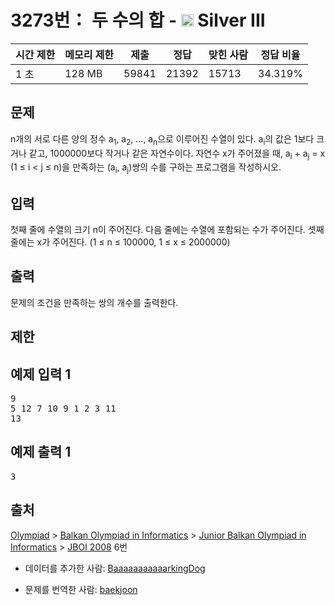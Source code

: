 # 3273번： 두 수의 합 - <img src="https://static.solved.ac/tier_small/8.svg" style="height:20px" /> Silver III



| 시간 제한 | 메모리 제한 | 제출 | 정답 | 맞힌 사람 | 정답 비율 |
| --- | --- | --- | --- | --- | --- |
| 1 초 | 128 MB | 59841 | 21392 | 15713 | 34.319% |
## 문제

n개의 서로 다른 양의 정수 a<sub>1</sub>, a<sub>2</sub>, ..., a<sub>n</sub>으로 이루어진 수열이 있다. a<sub>i</sub>의 값은 1보다 크거나 같고, 1000000보다 작거나 같은 자연수이다. 자연수 x가 주어졌을 때, a<sub>i</sub> + a<sub>j</sub> = x (1 ≤ i < j ≤ n)을 만족하는 (a<sub>i</sub>, a<sub>j</sub>)쌍의 수를 구하는 프로그램을 작성하시오.

## 입력

첫째 줄에 수열의 크기 n이 주어진다. 다음 줄에는 수열에 포함되는 수가 주어진다. 셋째 줄에는 x가 주어진다. (1 ≤ n ≤ 100000, 1 ≤ x ≤ 2000000)

## 출력

문제의 조건을 만족하는 쌍의 개수를 출력한다.

## 제한

## 예제 입력 1

<pre>9
5 12 7 10 9 1 2 3 11
13
</pre>
## 예제 출력 1

<pre>3
</pre>
## 출처

[Olympiad](/category/2) > [Balkan Olympiad in Informatics](/category/94) > [Junior Balkan Olympiad in Informatics](/category/273) > [JBOI 2008](/category/detail/1132) 6번

- 데이터를 추가한 사람: [BaaaaaaaaaaarkingDog](/user/BaaaaaaaaaaarkingDog)

- 문제를 번역한 사람: [baekjoon](/user/baekjoon)